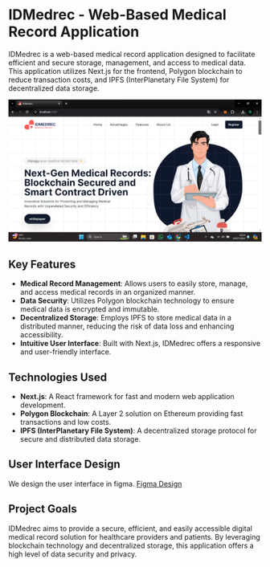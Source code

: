 # IDMedrec - Web-Based Medical Record Application

IDMedrec is a web-based medical record application designed to facilitate efficient and secure storage, management, and access to medical data. This application utilizes Next.js for the frontend, Polygon blockchain to reduce transaction costs, and IPFS (InterPlanetary File System) for decentralized data storage.

![IDMedrec image](https://github.com/faridanangs/my-portfolio/blob/main/public/projects/idmedrec-web.png)

## Key Features

- **Medical Record Management**: Allows users to easily store, manage, and access medical records in an organized manner.
- **Data Security**: Utilizes Polygon blockchain technology to ensure medical data is encrypted and immutable.
- **Decentralized Storage**: Employs IPFS to store medical data in a distributed manner, reducing the risk of data loss and enhancing accessibility.
- **Intuitive User Interface**: Built with Next.js, IDMedrec offers a responsive and user-friendly interface.

## Technologies Used

- **Next.js**: A React framework for fast and modern web application development.
- **Polygon Blockchain**: A Layer 2 solution on Ethereum providing fast transactions and low costs.
- **IPFS (InterPlanetary File System)**: A decentralized storage protocol for secure and distributed data storage.

## User Interface Design
We design the user interface in figma.
[Figma Design](https://www.figma.com/design/icmy7OWbYAyzdZFJkkVVVF/IDMedrec---Sistem-Rekam-Medis?node-id=0-1&t=ooN3r98ZSduCmzCX-1)

## Project Goals

IDMedrec aims to provide a secure, efficient, and easily accessible digital medical record solution for healthcare providers and patients. By leveraging blockchain technology and decentralized storage, this application offers a high level of data security and privacy.
